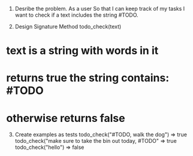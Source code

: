 1. Desribe the problem.
As a user
So that I can keep track of my tasks
I want to check if a text includes the string #TODO.


2. Design Signature Method
todo_check(text)

# text is a string with words in it
# returns true the string contains: #TODO
# otherwise returns false


3. Create examples as tests
todo_check("#TODO, walk the dog") => true
todo_check("make sure to take the bin out today, #TODO" => true
todo_check("hello") => false

